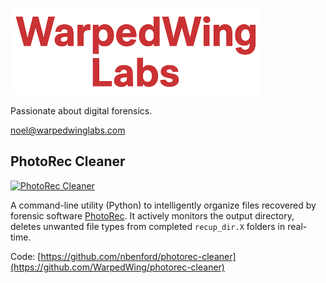[![WarpedWing Labs](https://github.com/WarpedWing/WarpedWing/blob/main/WarpedWingLabsTextOnly.png?raw=true)](https://github.com/WarpedWing/)

Passionate about digital forensics.

[noel@warpedwinglabs.com](mailto:noel@warpedwinglabs.com)

## PhotoRec Cleaner

[![PhotoRec Cleaner](https://i.imgur.com/NaiEfDp.png)](https://github.com/WarpedWing/photorec-cleaner)

A command-line utility (Python) to intelligently organize files recovered by forensic software [PhotoRec](https://www.cgsecurity.org/wiki/PhotoRec). It actively monitors the output directory, deletes unwanted file types from completed `recup_dir.X` folders in real-time.

Code: [https://github.com/nbenford/photorec-cleaner](https://github.com/WarpedWing/photorec-cleaner)
<br/>
<br/>
